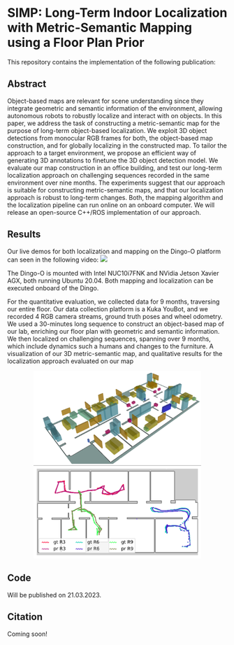 # SIMP: Long-Term Indoor Localization with Metric-Semantic Mapping using a Floor Plan Prior
 This repository contains the implementation of the following publication:


## Abstract
Object-based maps are relevant for scene understanding since they integrate geometric and semantic information of the environment, allowing autonomous robots to robustly localize and interact with on objects. In this paper, we address the task of constructing a metric-semantic map for the purpose of long-term object-based localization. 
We exploit 3D object detections from monocular RGB frames for both, the object-based map construction, and for globally localizing in the constructed map. To tailor the approach to a target environment, we propose an efficient way of generating 3D annotations to finetune the 3D object detection model.
We evaluate our map construction in an office building, and test our long-term localization approach on challenging sequences recorded in the same environment over nine months. The experiments suggest that our approach is suitable for constructing metric-semantic maps, and that our localization approach is robust to long-term changes. 
Both, the mapping algorithm and the localization pipeline can run online on an onboard computer. 
We will release an open-source C++/ROS implementation of our approach.


## Results
Our live demos for both localization and mapping on the Dingo-O platform can seen in the following video:
[![](http://img.youtube.com/vi/z5VKtl3Vyyw/0.jpg)](https://www.youtube.com/watch?v=z5VKtl3Vyyw "SIMP")

The Dingo-O is mounted with Intel NUC10i7FNK and NVidia Jetson Xavier AGX, both running Ubuntu 20.04. Both mapping and localization can be executed onboard of the Dingo.

For the quantitative evaluation, we collected data for 9 months, traversing our entire floor. Our data collection platform is a Kuka YouBot, and we recorded 4 RGB camera streams, ground truth poses and wheel odometry. We used a 30-minutes long sequence to construct an object-based map of our lab, enriching our floor plan with geometric and semantic information. We then localized on challenging sequences, spanning over 9 months, which include dynamics such a humans and changes to the furniture. 
A visualization of our 3D metric-semantic map, and qualitative results for the localization approach evaluated on our map
<p align="center">
<img src="https://github.com/PRBonn/SIMP/blob/master/resources/3dmap.png" width="384"/>
<img src="https://github.com/PRBonn/SIMP/blob/master/resources/traj.png" width="384"/>
</p>

## Code
Will be published on 21.03.2023.

## Citation
Coming soon!


